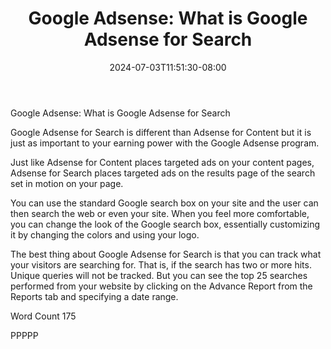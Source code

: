 ﻿---
title: "Google Adsense: What is Google Adsense for Search"
date: 2024-07-03T11:51:30-08:00
description: "Google Sense Tips for Web Success"
featured_image: "/images/Google Sense.jpg"
tags: ["Google Sense"]
---

Google Adsense: What is Google Adsense for Search

Google Adsense for Search is different than Adsense for Content but it is just as important to your earning power with the Google Adsense program.

Just like Adsense for Content places targeted ads on your content pages, Adsense for Search places targeted ads on the results page of the search set in motion on your page.

You can use the standard Google search box on your site and the user can then search the web or even your site. When you feel more comfortable, you can change the look of the Google search box, essentially customizing it by changing the colors and using your logo.

The best thing about Google Adsense for Search is that you can track what your visitors are searching for.  That is, if the search has two or more hits.  Unique queries will not be tracked.  But you can see the top 25 searches performed from your website by clicking on the Advance Report from the Reports tab and specifying a date range.

Word Count 175

PPPPP
